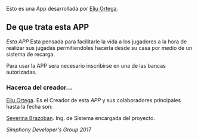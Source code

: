 Esto es una App desarrollada por [Eliu Ortega](https://github.com/MelloMarziano/).
## De que trata esta APP

*Esta APP* Esta pensada para facilitarle la vida a los jugadores a la hora de realizar sus jugadas permitiendoles hacerla desde su casa por medio de un sistema de recarga.

Para usar la APP sera necesario inscribirse en una de las bancas autorizadas.

### Hacerca del creador...

[Eliu Ortega](https://github.com/MelloMarziano/). Es el Creador de esta *APP* y sus colaboradores principales hasta la fecha son:

[Severina Brazoban](https://github.com/MelloMarziano/). Ing. de Sistema encargada del proyecto. 

*Simphony Developer's Group 2017*

